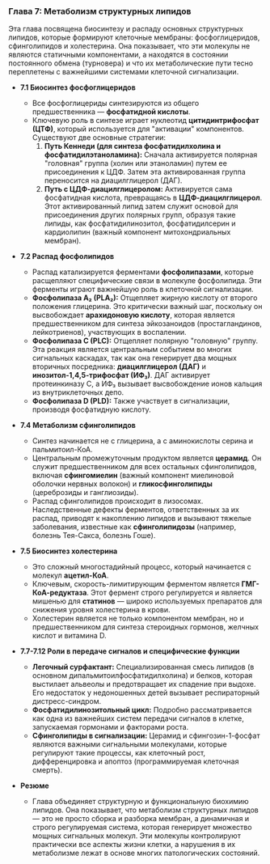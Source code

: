 ### **Глава 7: Метаболизм структурных липидов**

Эта глава посвящена биосинтезу и распаду основных структурных липидов, которые формируют клеточные мембраны: фосфоглицеридов, сфинголипидов и холестерина. Она показывает, что эти молекулы не являются статичными компонентами, а находятся в состоянии постоянного обмена (турновера) и что их метаболические пути тесно переплетены с важнейшими системами клеточной сигнализации.

*   **7.1 Биосинтез фосфоглицеридов**
    *   Все фосфоглицериды синтезируются из общего предшественника — **фосфатидной кислоты**.
    *   Ключевую роль в синтезе играет нуклеотид **цитидинтрифосфат (ЦТФ)**, который используется для "активации" компонентов. Существуют две основные стратегии:
        1.  **Путь Кеннеди (для синтеза фосфатидилхолина и фосфатидилэтаноламина):** Сначала активируется полярная "головная" группа (холин или этаноламин) путем ее присоединения к ЦДФ. Затем эта активированная группа переносится на диацилглицерол (ДАГ).
        2.  **Путь с ЦДФ-диацилглицеролом:** Активируется сама фосфатидная кислота, превращаясь в **ЦДФ-диацилглицерол**. Этот активированный липид затем служит основой для присоединения других полярных групп, образуя такие липиды, как фосфатидилинозитол, фосфатидилсерин и кардиолипин (важный компонент митохондриальных мембран).

*   **7.2 Распад фосфолипидов**
    *   Распад катализируется ферментами **фосфолипазами**, которые расщепляют специфические связи в молекуле фосфолипида. Эти ферменты играют важнейшую роль в клеточной сигнализации.
    *   **Фосфолипаза A₂ (PLA₂):** Отщепляет жирную кислоту от второго положения глицерина. Это критически важный шаг, поскольку он высвобождает **арахидоновую кислоту**, которая является предшественником для синтеза эйкозаноидов (простагландинов, лейкотриенов), участвующих в воспалении.
    *   **Фосфолипаза C (PLC):** Отщепляет полярную "головную" группу. Эта реакция является центральным событием во многих сигнальных каскадах, так как она генерирует два мощных вторичных посредника: **диацилглицерол (ДАГ)** и **инозитол-1,4,5-трифосфат (ИФ₃)**. ДАГ активирует протеинкиназу С, а ИФ₃ вызывает высвобождение ионов кальция из внутриклеточных депо.
    *   **Фосфолипаза D (PLD):** Также участвует в сигнализации, производя фосфатидную кислоту.

*   **7.4 Метаболизм сфинголипидов**
    *   Синтез начинается не с глицерина, а с аминокислоты серина и пальмитоил-КоА.
    *   Центральным промежуточным продуктом является **церамид**. Он служит предшественником для всех остальных сфинголипидов, включая **сфингомиелин** (важный компонент миелиновой оболочки нервных волокон) и **гликосфинголипиды** (цереброзиды и ганглиозиды).
    *   Распад сфинголипидов происходит в лизосомах. Наследственные дефекты ферментов, ответственных за их распад, приводят к накоплению липидов и вызывают тяжелые заболевания, известные как **сфинголипидозы** (например, болезнь Тея-Сакса, болезнь Гоше).

*   **7.5 Биосинтез холестерина**
    *   Это сложный многостадийный процесс, который начинается с молекул **ацетил-КоА**.
    *   Ключевым, скорость-лимитирующим ферментом является **ГМГ-КоА-редуктаза**. Этот фермент строго регулируется и является мишенью для **статинов** — широко используемых препаратов для снижения уровня холестерина в крови.
    *   Холестерин является не только компонентом мембран, но и предшественником для синтеза стероидных гормонов, желчных кислот и витамина D.

*   **7.7-7.12 Роли в передаче сигналов и специфические функции**
    *   **Легочный сурфактант:** Специализированная смесь липидов (в основном дипальмитоилфосфатидилхолина) и белков, которая выстилает альвеолы и предотвращает их спадение при выдохе. Его недостаток у недоношенных детей вызывает респираторный дистресс-синдром.
    *   **Фосфатидилинозитольный цикл:** Подробно рассматривается как одна из важнейших систем передачи сигналов в клетке, запускаемая гормонами и факторами роста.
    *   **Сфинголипиды в сигнализации:** Церамид и сфингозин-1-фосфат являются важными сигнальными молекулами, которые регулируют такие процессы, как клеточный рост, дифференцировка и апоптоз (программируемая клеточная смерть).

*   **Резюме**
    *   Глава объединяет структурную и функциональную биохимию липидов. Она показывает, что метаболизм структурных липидов — это не просто сборка и разборка мембран, а динамичная и строго регулируемая система, которая генерирует множество мощных сигнальных молекул. Эти молекулы контролируют практически все аспекты жизни клетки, а нарушения в их метаболизме лежат в основе многих патологических состояний.
